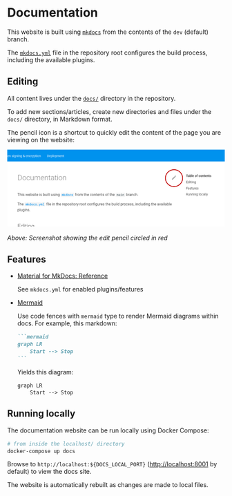 # Documentation

This website is built using [`mkdocs`](https://www.mkdocs.org/) from the contents of the `dev` (default) branch.

The [`mkdocs.yml`][mkdocs.yml] file in the repository root configures the build process, including the available plugins.

## Editing

All content lives under the [`docs/`][docs] directory in the repository.

To add new sections/articles, create new directories and files under the `docs/` directory, in Markdown format.

The pencil icon is a shortcut to quickly edit the content of the page you are viewing on the website:

![Screenshot showing edit pencil](img/edit-pencil.png)

*Above: Screenshot showing the edit pencil circled in red*

## Features

- [Material for MkDocs: Reference](https://squidfunk.github.io/mkdocs-material/reference/)

    See `mkdocs.yml` for enabled plugins/features

- [Mermaid](https://mermaid-js.github.io/mermaid/)

    Use code fences with `mermaid` type to render Mermaid diagrams within docs. For example, this markdown:

    ~~~markdown
    ```mermaid
    graph LR
        Start --> Stop
    ```
    ~~~

    Yields this diagram:

    ~~~mermaid
    graph LR
        Start --> Stop
    ~~~

## Running locally

The documentation website can be run locally using Docker Compose:

```bash
# from inside the localhost/ directory
docker-compose up docs
```

Browse to `http://localhost:${DOCS_LOCAL_PORT}` (<http://localhost:8001> by default) to view the docs site.

The website is automatically rebuilt as changes are made to local files.


[docs]: https://github.com/cal-itp/benefits/tree/dev/docs
[mkdocs.yml]: https://github.com/cal-itp/benefits/blob/dev/mkdocs.yml
